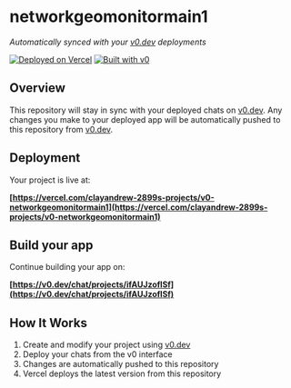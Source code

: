 # networkgeomonitormain1

*Automatically synced with your [v0.dev](https://v0.dev) deployments*

[![Deployed on Vercel](https://img.shields.io/badge/Deployed%20on-Vercel-black?style=for-the-badge&logo=vercel)](https://vercel.com/clayandrew-2899s-projects/v0-networkgeomonitormain1)
[![Built with v0](https://img.shields.io/badge/Built%20with-v0.dev-black?style=for-the-badge)](https://v0.dev/chat/projects/ifAUJzoflSf)

## Overview

This repository will stay in sync with your deployed chats on [v0.dev](https://v0.dev).
Any changes you make to your deployed app will be automatically pushed to this repository from [v0.dev](https://v0.dev).

## Deployment

Your project is live at:

**[https://vercel.com/clayandrew-2899s-projects/v0-networkgeomonitormain1](https://vercel.com/clayandrew-2899s-projects/v0-networkgeomonitormain1)**

## Build your app

Continue building your app on:

**[https://v0.dev/chat/projects/ifAUJzoflSf](https://v0.dev/chat/projects/ifAUJzoflSf)**

## How It Works

1. Create and modify your project using [v0.dev](https://v0.dev)
2. Deploy your chats from the v0 interface
3. Changes are automatically pushed to this repository
4. Vercel deploys the latest version from this repository
